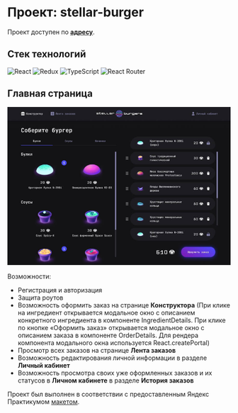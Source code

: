 # Проект: stellar-burger

Проект доступен по [**адресу**](https://kovolga.github.io/react-burger/).

## Стек технологий

![React](https://img.shields.io/badge/react-%2320232a.svg?style=for-the-badge&logo=react&logoColor=%2361DAFB)
![Redux](https://img.shields.io/badge/redux-%23593d88.svg?style=for-the-badge&logo=redux&logoColor=white)
![TypeScript](https://img.shields.io/badge/typescript-%23007ACC.svg?style=for-the-badge&logo=typescript&logoColor=white)
![React Router](https://img.shields.io/badge/React_Router-CA4245?style=for-the-badge&logo=react-router&logoColor=white)

## Главная страница

<img src="./src/images/stellarBurger.jpg" width=720px>

Возможности:

- Регистрация и авторизация
- Защита роутов
- Возможность оформить заказ на странице **Конструктора** (При клике на ингредиент открывается модальное окно с описанием конкретного ингредиента в компоненте IngredientDetails. При клике по кнопке «Оформить заказ» открывается модальное окно с описанием заказа в компоненте OrderDetails. Для рендера компонента модального окна используется React.createPortal)
- Просмотр всех заказов на странице **Лента заказов**
- Возможность редактирования личной информации в разделе **Личный кабинет**
- Возможность просмотра своих уже оформленных заказов и их статусов в **Личном кабинете** в разделе **История заказов**

Проект был выполнен в соответствии с предоставленным Яндекс Практикумом
[макетом](https://bit.ly/3IZ7rSr).
